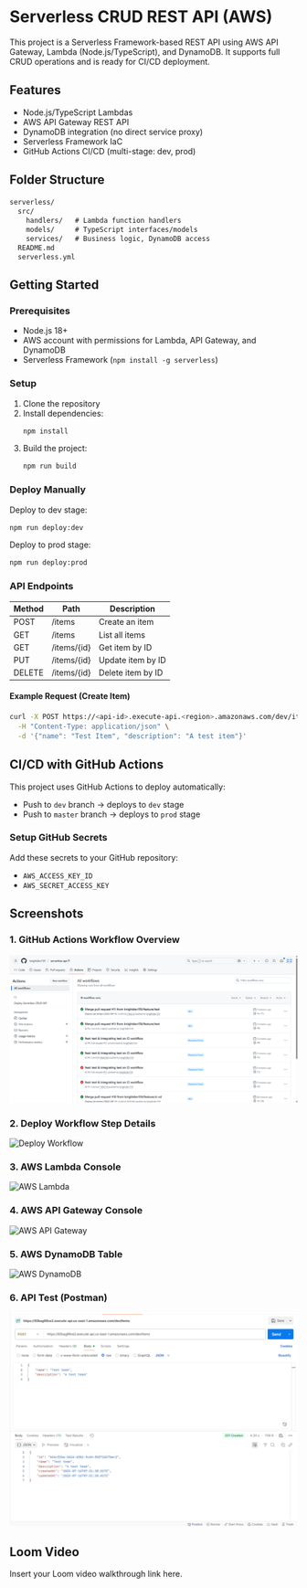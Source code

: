 # Serverless CRUD REST API (AWS)

This project is a Serverless Framework-based REST API using AWS API Gateway, Lambda (Node.js/TypeScript), and DynamoDB. It supports full CRUD operations and is ready for CI/CD deployment.

## Features
- Node.js/TypeScript Lambdas
- AWS API Gateway REST API
- DynamoDB integration (no direct service proxy)
- Serverless Framework IaC
- GitHub Actions CI/CD (multi-stage: dev, prod)

## Folder Structure
```
serverless/
  src/
    handlers/   # Lambda function handlers
    models/     # TypeScript interfaces/models
    services/   # Business logic, DynamoDB access
  README.md
  serverless.yml
```


## Getting Started

### Prerequisites
- Node.js 18+
- AWS account with permissions for Lambda, API Gateway, and DynamoDB
- Serverless Framework (`npm install -g serverless`)

### Setup
1. Clone the repository
2. Install dependencies:
   ```sh
   npm install
   ```
3. Build the project:
   ```sh
   npm run build
   ```

### Deploy Manually
Deploy to dev stage:
```sh
npm run deploy:dev
```
Deploy to prod stage:
```sh
npm run deploy:prod
```

### API Endpoints
| Method | Path         | Description         |
|--------|--------------|---------------------|
| POST   | /items       | Create an item      |
| GET    | /items       | List all items      |
| GET    | /items/{id}  | Get item by ID      |
| PUT    | /items/{id}  | Update item by ID   |
| DELETE | /items/{id}  | Delete item by ID   |

#### Example Request (Create Item)
```sh
curl -X POST https://<api-id>.execute-api.<region>.amazonaws.com/dev/items \
  -H "Content-Type: application/json" \
  -d '{"name": "Test Item", "description": "A test item"}'
```

## CI/CD with GitHub Actions

This project uses GitHub Actions to deploy automatically:
- Push to `dev` branch → deploys to `dev` stage
- Push to `master` branch → deploys to `prod` stage

### Setup GitHub Secrets
Add these secrets to your GitHub repository:
- `AWS_ACCESS_KEY_ID`
- `AWS_SECRET_ACCESS_KEY`

## Screenshots

### 1. GitHub Actions Workflow Overview
![Workflow Overview](public/workflow.png)

### 2. Deploy Workflow Step Details
![Deploy Workflow](public/deploy-workflow.png)

### 3. AWS Lambda Console
![AWS Lambda](public/AWS%20Lambda.png)

### 4. AWS API Gateway Console
![AWS API Gateway](public/AWS%20API%20Gateway.png)

### 5. AWS DynamoDB Table
![AWS DynamoDB](public/AWS%20Dynamodb.png)

### 6. API Test (Postman)
![Postman Test](public/Postman.png)

## Loom Video
Insert your Loom video walkthrough link here.
